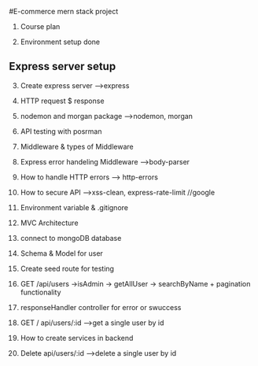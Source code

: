 #E-commerce mern stack project

1. Course plan

2. Environment setup done

## Express server setup

3. Create express server -->express

4. HTTP request $ response

5. nodemon and morgan package -->nodemon, morgan

6. API testing with posrman

7. Middleware & types of Middleware

8. Express error handeling Middleware -->body-parser

9. How to handle HTTP errors --> http-errors

10. How to secure API -->xss-clean, express-rate-limit //google

11. Environment variable & .gitignore

12. MVC Architecture
 
13. connect to mongoDB database

14. Schema & Model for user

15. Create seed route for testing

16. GET /api/users ->isAdmin -> getAllUser -> searchByName + pagination functionality

17. responseHandler controller for error or swuccess

18. GET / api/users/:id -->get a single user by id

19. How to create services in backend

20. Delete api/users/:id -->delete a single user by id